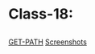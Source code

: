 # Class-18:

##

[GET-PATH](https://of0rb6kd1h.execute-api.us-west-2.amazonaws.com/people)
[Screenshots](https://github.com/nacerillo/aws-api/tree/main/assets)
